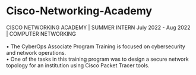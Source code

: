 # Cisco-Networking-Academy
CISCO NETWORKING ACADEMY | SUMMER INTERN 
July 2022 - Aug 2022 | COMPUTER NETWORKING  
<br>
• The CyberOps Associate Program Training is focused on cybersecurity and network operations.
<br>
• One of the tasks in this training program was to design a secure network topology for an institution using Cisco Packet Tracer tools. 
